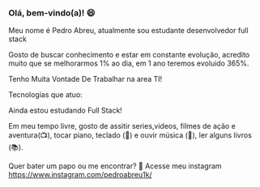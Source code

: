 ### Olá, bem-vindo(a)! 😄
Meu nome é Pedro Abreu, atualmente sou estudante desenvolvedor full stack

Gosto de buscar conhecimento e estar em constante evolução, acredito muito que se melhorarmos 1% ao dia, em 1 ano teremos evoluido 365%.

Tenho Muita Vontade De Trabalhar na area TI!

Tecnologias que atuo:

Ainda estou estudando Full Stack!

Em meu tempo livre, gosto de assitir series,videos, filmes de ação e aventura(📺), tocar piano, teclado (🎸) e ouvir música (🎵), ler alguns livros (📚).

Quer bater um papo ou me encontrar? 👋
Acesse meu instagram 
https://www.instagram.com/pedroabreu1k/
